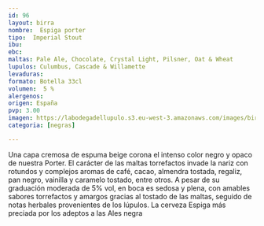 ```yaml
---
id: 96
layout: birra
nombre:  Espiga porter
tipo:  Imperial Stout
ibu:  
ebc:
maltas: Pale Ale, Chocolate, Crystal Light, Pilsner, Oat & Wheat
lupulos: Culumbus, Cascade & Willamette
levaduras: 
formato: Botella 33cl
volumen:  5 %
alergenos: 
origen: España
pvp: 3.00
imagen: https://labodegadellupulo.s3.eu-west-3.amazonaws.com/images/birras/espigaporter.jpg
categoria: [negras]

---
```

Una capa cremosa de espuma beige corona el intenso color negro y opaco de nuestra Porter. El carácter de las maltas torrefactos invade la nariz con rotundos y complejos aromas de café, cacao, almendra tostada, regaliz, pan negro, vainilla y caramelo tostado, entre otros. A pesar de su graduación moderada de 5% vol, en boca es sedosa y plena, con amables sabores torrefactos y amargos gracias al tostado de las maltas, seguido de notas herbales provenientes de los lúpulos. La cerveza Espiga más preciada por los adeptos a las Ales negra